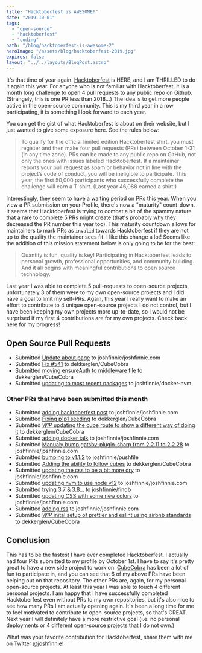 ```yaml
---
title: "Hacktoberfest is AWESOME!"
date: "2019-10-01"
tags:
  - "open-source"
  - "hacktoberfest"
  - "coding"
path: "/blog/hacktoberfest-is-awesome-2"
heroImage: "/assets/blog/hacktoberfest-2019.jpg"
expires: false
layout: "../../layouts/BlogPost.astro"
---
```


It's that time of year again. [Hacktoberfest](https://hacktoberfest.digitalocean.com/) is HERE, and I am THRILLED to do it again this year. For anyone who is not familiar with Hacktoberfest, it is a month long challenge to open 4 pull requests to any public repo on Github. (Strangely, this is one PR less than 2018...) The idea is to get more people active in the open-source community. This is my third year in a row participating, it is something I look forward to each year.

You can get the gist of what Hacktoberfest is about on their website, but I just wanted to give some exposure here. See the rules below:

> To qualify for the official limited edition Hacktoberfest shirt, you must register and then make four pull requests (PRs) between October 1-31 (in any time zone). PRs can be made to any public repo on GitHub, not only the ones with issues labeled Hacktoberfest. If a maintainer reports your pull request as spam or behavior not in line with the project’s code of conduct, you will be ineligible to participate. This year, the first 50,000 participants who successfully complete the challenge will earn a T-shirt. (Last year 46,088 earned a shirt!)

Interestingly, they seem to have a waiting period on PRs this year. When you view a PR submission on your Profile, there's
now a "maturity" count-down. It seems that Hacktoberfest is trying to combat a bit of the spammy nature that a rare to
complete 5 PRs might create (that's probably why they decreased the PR number this year too). This maturity countdown allows
for maintainers to mark PRs as `invalid` towards Hacktoberfest if they are not up to the quality the maintainer sees fit. I
like this change a lot! Seems like the addition of this mission statement below is only going to be for the best:

> Quantity is fun, quality is key! Participating in Hacktoberfest leads to personal growth, professional opportunities, and community building. And it all begins with meaningful contributions to open source technology.

Last year I was able to complete 5 pull-requests to open-source projects, unfortunately 3 of them were to my own open-source projects and I did have a goal to limit my self-PRs. Again, this year I really want to make an effort to contribute to 4 unique open-source projects I do not control, but I have been keeping my own projects more up-to-date, so I would not be surprised if my first 4 contributions are for my own projects. Check back here for my progress!

## Open Source Pull Requests

- Submitted <a href="https://github.com/joshfinnie/joshfinnie.com/pull/298">Update about page</a> to joshfinnie/joshfinnie.com
- Submitted <a href="https://github.com/dekkerglen/CubeCobra/pull/548">Fix #541</a> to dekkerglen/CubeCobra
- Submitted <a href="https://github.com/dekkerglen/CubeCobra/pull/561">moving ensureAuth to middleware file</a> to dekkerglen/CubeCobra
- Submitted <a href="https://github.com/joshfinnie/docker-nvm/pull/1">updating to most recent packages</a> to joshfinnie/docker-nvm

### Other PRs that have been submitted this month

- Submitted <a href="https://github.com/joshfinnie/joshfinnie.com/pull/304">adding hacktoberfest post</a> to joshfinnie/joshfinnie.com
- Submitted <a href="https://github.com/dekkerglen/CubeCobra/pull/576">Fixing p1p1 seeding</a> to dekkerglen/CubeCobra
- Submitted <a href="https://github.com/dekkerglen/CubeCobra/pull/577">_WIP_ updating the cube route to show a different way of doing it</a> to dekkerglen/CubeCobra
- Submitted <a href="https://github.com/joshfinnie/joshfinnie.com/pull/315">adding docker talk</a> to joshfinnie/joshfinnie.com
- Submitted <a href="https://github.com/joshfinnie/joshfinnie.com/pull/316">Manualy bump gatsby-plugin-sharp from 2.2.11 to 2.2.28</a> to joshfinnie/joshfinnie.com
- Submitted <a href="https://github.com/joshfinnie/pushfile/pull/198">bumping to v1.1.2</a> to joshfinnie/pushfile
- Submitted <a href="https://github.com/dekkerglen/CubeCobra/pull/623">Adding the ability to follow cubes</a> to dekkerglen/CubeCobra
- Submitted <a href="https://github.com/joshfinnie/joshfinnie.com/pull/347">updating the css to be a bit more dry</a> to joshfinnie/joshfinnie.com
- Submitted <a href="https://github.com/joshfinnie/joshfinnie.com/pull/349">updating nvm to use node v12</a> to joshfinnie/joshfinnie.com
- Submitted <a href="https://github.com/joshfinnie/findb/pull/21">trying 3.7 & 3.8...</a> to joshfinnie/findb
- Submitted <a href="https://github.com/joshfinnie/joshfinnie.com/pull/367">updating CSS with some new colors</a> to joshfinnie/joshfinnie.com
- Submitted <a href="https://github.com/joshfinnie/joshfinnie.com/pull/368">adding rss</a> to joshfinnie/joshfinnie.com
- Submitted <a href="https://github.com/dekkerglen/CubeCobra/pull/644">_WIP_ inital setup of prettier and eslint using airbnb standards</a> to dekkerglen/CubeCobra

## Conclusion

This has to be the fastest I have ever completed Hacktoberfest. I actually had four PRs submitted to my profile by October 1st. I have to say it's pretty great
to have a new side project to work on. [CubeCobra](https://github.com/dekkerglen/CubeCobra) has been a lot of fun to participate in, and you can see that 6 of my
above PRs have been helping out on that repository. The other PRs are, again, for my personal open-source projects. At least this year I was able to touch 4 different
personal projects. I am happy that I have successfully completed Hacktoberfest even without PRs to my own repositories, but it's also nice to see how many PRs I am
actually opening again. It's been a long time for me to feel motivated to contribute to open-source projects, so that's GREAT. Next year I will definitely have a more
restrictive goal (i.e. no personal deployments or 4 different open-source projects that I do not own.)

What was your favorite contribution for Hacktoberfest, share them with me on Twitter [@joshfinnie](https://twitter.com/joshfinnie)!
